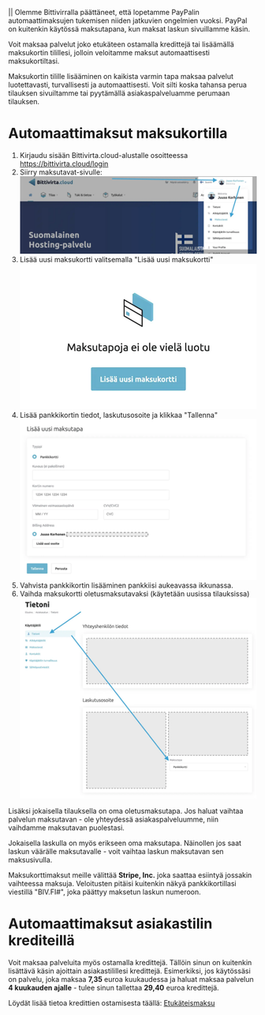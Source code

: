 || Olemme Bittivirralla päättäneet, että lopetamme PayPalin automaattimaksujen tukemisen niiden jatkuvien ongelmien vuoksi. PayPal on kuitenkin käytössä maksutapana, kun maksat laskun sivuillamme käsin.

Voit maksaa palvelut joko etukäteen ostamalla kredittejä tai lisäämällä maksukortin tilillesi, jolloin veloitamme maksut automaattisesti maksukortiltasi.

Maksukortin tilille lisääminen on kaikista varmin tapa maksaa palvelut luotettavasti, turvallisesti ja automaattisesti. Voit silti koska tahansa perua tilauksen sivuiltamme tai pyytämällä asiakaspalveluamme perumaan tilauksen.

# Automaattimaksut maksukortilla
1. Kirjaudu sisään Bittivirta.cloud-alustalle osoitteessa https://bittivirta.cloud/login
2. Siirry maksutavat-sivulle:
![Valitse käyttäjäsi ja sitten "Maksutavat"](/assets/docs/img/crisp/image_1h9i1ei.webp)
3. Lisää uusi maksukortti valitsemalla "Lisää uusi maksukortti"
![Klikkaa "Lisää uusi maksukortti" -painiketta](/assets/docs/img/crisp/image_1wksed4.webp)
4. Lisää pankkikortin tiedot, laskutusosoite ja klikkaa "Tallenna"
![Maksutavan lisääminen](/assets/docs/img/crisp/image_1kvf4z4.webp)
5. Vahvista pankkikortin lisääminen pankkiisi aukeavassa ikkunassa.
6. Vaihda maksukortti oletusmaksutavaksi (käytetään uusissa tilauksissa)
![Valitse "Tiedot" ja vaihda "Maksutapa"](/assets/docs/img/crisp/image_1f6kpl1.webp)

Lisäksi jokaisella tilauksella on oma oletusmaksutapa. Jos haluat vaihtaa palvelun maksutavan - ole yhteydessä asiakaspalveluumme, niin vaihdamme maksutavan puolestasi.

Jokaisella laskulla on myös erikseen oma maksutapa. Näinollen jos saat laskun väärälle maksutavalle - voit vaihtaa laskun maksutavan sen maksusivulla.

Maksukorttimaksut meille välittää **Stripe, Inc.** joka saattaa esiintyä jossakin vaihteessa maksuja. Veloitusten pitäisi kuitenkin näkyä pankkikortillasi viestillä "BIV.FI#", joka päättyy maksetun laskun numeroon.

# Automaattimaksut asiakastilin krediteillä
Voit maksaa palveluita myös ostamalla kredittejä. Tällöin sinun on kuitenkin lisättävä käsin ajoittain asiakastilillesi kredittejä. Esimerkiksi, jos käytössäsi on palvelu, joka maksaa **7,35** euroa kuukaudessa ja haluat maksaa palvelun **4 kuukauden ajalle** - tulee sinun tallettaa **29,40** euroa kredittejä.

Löydät lisää tietoa kredittien ostamisesta täällä: [Etukäteismaksu](/asiakasalue/maksaminen/etukateismaksu.html)